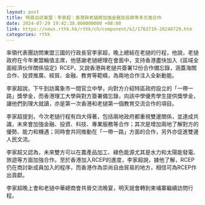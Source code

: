 ```yaml
---
layout: post
title: 特首出訪東盟｜李家超：香港與老撾將加強金融及投資等多方面合作
date: 2024-07-29 19:42:38.000000000 +08:00
link: https://news.rthk.hk/rthk/ch/component/k2/1763719-20240729.htm
categories: rthk
---
```


率領代表團訪問東盟三國的行政長官李家超，晚上總結在老撾的行程，他說，老撾政府在今年東盟輪值主席，他感謝老撾總理在會面中，支持香港盡快加入《區域全面經濟伙伴關係協定》RCEP，又說香港與老撾共簽署12份合作備忘錄，涵蓋海關合作、投資推廣、經貿、金融、教育等範疇，為兩地合作注入全新動能。

李家超說，下午到訪萬象市一間官立中學，向對方介紹特區政府設立的「一帶一路」獎學金，而香港理工大學與對方簽署備忘錄，向該中學優秀學生提供獎學金，讓他們到理大就讀，亦是第一次香港和老撾第一個教育交流合作的項目。

李家超提到，今次老撾行程有四大得著，包括兩地政府都重視雙邊關係，並達成共識，未來會加強金融、投資、科技、專業服務等合作；其次是增加兩地了解對方的優勢、能力和機遇；同時會共同推動在「一帶一路」方面的合作，另外亦促進雙邊人民文流。

李家超又認為，未來雙方可以在農產品加工、綠色能源尤其是水力和太陽能發電、旅遊等方面加強合作。至於香港加入RCEP的進度，李家超說，據他了解，RCEP仍在商討新成員加入的程序，而香港作為崇尚自由貿易的地方，相信可為RCEP作出貢獻。

李家超晚上會和老撾中華總商會共晉交流晚宴，明天就會轉到柬埔寨繼續訪問行程。
